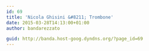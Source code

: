 ```yaml
---
id: 69
title: 'Nicola Ghisini &#8211; Trombone'
date: 2015-03-28T14:13:00+01:00
author: bandarezzato

guid: http://banda.host-goog.dyndns.org/?page_id=69
---
```

